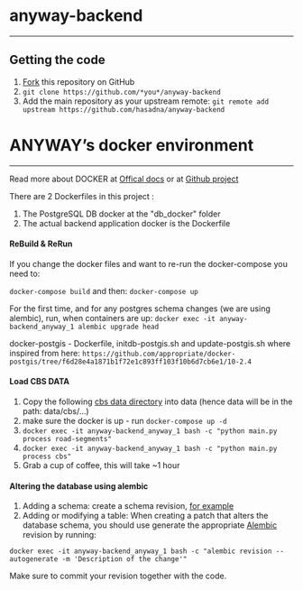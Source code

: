 # anyway-backend


------

## Getting the code
1. [Fork](https://github.com/hasadna/anyway-backend/fork) this repository on GitHub
1. `git clone https://github.com/*you*/anyway-backend`
1. Add the main repository as your upstream remote: `git remote add upstream https://github.com/hasadna/anyway-backend`


# ANYWAY’s docker environment
-----------------------

Read more about DOCKER at [Offical docs](https://docs.docker.com/) or at [Github project](https://github.com/docker/docker)

There are 2 Dockerfiles in this project :
1) The PostgreSQL DB docker at the "db_docker" folder
2) The actual backend application docker is the Dockerfile


#### ReBuild & ReRun
If you change the docker files and want to re-run the docker-compose you need to:

`docker-compose build` and then: `docker-compose up`

For the first time, and for any postgres schema changes (we are using alembic), run, when containers are up:
`docker exec -it anyway-backend_anyway_1 alembic upgrade head`

docker-postgis - Dockerfile, initdb-postgis.sh and update-postgis.sh where inspired from here:
`https://github.com/appropriate/docker-postgis/tree/f6d28e4a1871b1f72e1c893ff103f10b6d7cb6e1/10-2.4`


#### Load CBS DATA
1. Copy the following [cbs data directory](https://drive.google.com/drive/folders/1JVBNP3oTn12zxWExPKeCf_vetNHVCcoo?usp=sharing) into data (hence data will be in the path: data/cbs/...)
2. make sure the docker is up - run `docker-compose up -d`
3. `docker exec -it anyway-backend_anyway_1 bash -c "python main.py process road-segments"`
4. `docker exec -it anyway-backend_anyway_1 bash -c "python main.py process cbs"`
5. Grab a cup of coffee, this will take ~1 hour

#### Altering the database using alembic
1. Adding a schema: create a schema revision, [for example](https://github.com/hasadna/anyway-backend/blob/dev/alembic/versions/ab9834c903dd_add_waze_schema.py)
2. Adding or modifying a table:
When creating a patch that alters the database schema, you should use generate the appropriate
[Alembic](http://alembic.zzzcomputing.com/en/latest/index.html) revision by running:

`docker exec -it anyway-backend_anyway_1 bash -c "alembic revision --autogenerate -m 'Description of the change'"`

Make sure to commit your revision together with the code.
